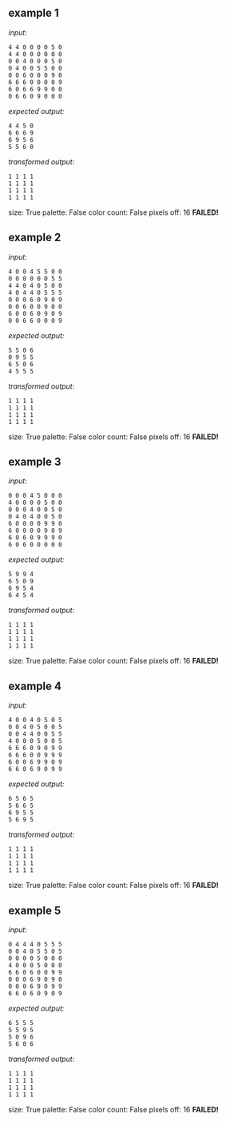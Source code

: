 
## example 1
*input:*
```
4 4 0 0 0 0 5 0
4 4 0 0 0 0 0 0
0 0 4 0 0 0 5 0
0 4 0 0 5 5 0 0
0 0 6 0 0 0 9 0
6 6 6 0 0 0 0 9
6 0 6 6 9 9 0 0
0 6 6 0 9 0 0 0
```
*expected output:*
```
4 4 5 0
6 6 6 9
6 9 5 6
5 5 6 0
```
*transformed output:*
```
1 1 1 1
1 1 1 1
1 1 1 1
1 1 1 1
```
size: True
palette: False
color count: False
pixels off: 16
**FAILED!**

## example 2
*input:*
```
4 0 0 4 5 5 0 0
0 0 0 0 0 0 5 5
4 4 0 4 0 5 0 0
4 0 4 4 0 5 5 5
0 0 0 6 0 9 0 9
0 0 6 0 0 9 0 0
6 0 0 6 0 9 0 9
0 0 6 6 0 0 0 9
```
*expected output:*
```
5 5 0 6
0 9 5 5
6 5 0 6
4 5 5 5
```
*transformed output:*
```
1 1 1 1
1 1 1 1
1 1 1 1
1 1 1 1
```
size: True
palette: False
color count: False
pixels off: 16
**FAILED!**

## example 3
*input:*
```
0 0 0 4 5 0 0 0
4 0 0 0 0 5 0 0
0 0 0 4 0 0 5 0
0 4 0 4 0 0 5 0
6 0 0 0 0 9 9 0
6 0 0 0 0 9 0 9
6 0 6 0 9 9 9 0
6 0 6 0 0 0 0 0
```
*expected output:*
```
5 9 9 4
6 5 0 9
6 9 5 4
6 4 5 4
```
*transformed output:*
```
1 1 1 1
1 1 1 1
1 1 1 1
1 1 1 1
```
size: True
palette: False
color count: False
pixels off: 16
**FAILED!**

## example 4
*input:*
```
4 0 0 4 0 5 0 5
0 0 4 0 5 0 0 5
0 0 4 4 0 0 5 5
4 0 0 0 5 0 0 5
6 6 6 0 9 0 9 9
6 6 6 0 0 9 9 9
6 0 0 6 9 9 0 9
6 6 0 6 9 0 9 9
```
*expected output:*
```
6 5 6 5
5 6 6 5
6 9 5 5
5 6 9 5
```
*transformed output:*
```
1 1 1 1
1 1 1 1
1 1 1 1
1 1 1 1
```
size: True
palette: False
color count: False
pixels off: 16
**FAILED!**

## example 5
*input:*
```
0 4 4 4 0 5 5 5
0 0 4 0 5 5 0 5
0 0 0 0 5 0 0 0
4 0 0 0 5 0 0 0
6 6 0 6 0 0 9 9
0 0 0 6 9 0 9 0
0 0 0 6 9 0 9 9
6 6 0 6 0 9 0 9
```
*expected output:*
```
6 5 5 5
5 5 9 5
5 0 9 6
5 6 0 6
```
*transformed output:*
```
1 1 1 1
1 1 1 1
1 1 1 1
1 1 1 1
```
size: True
palette: False
color count: False
pixels off: 16
**FAILED!**
